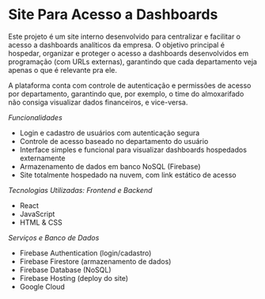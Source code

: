 # Site Para Acesso a Dashboards

Este projeto é um site interno desenvolvido para centralizar e facilitar o acesso a dashboards analíticos da empresa. O objetivo principal é hospedar, organizar e proteger o acesso a dashboards desenvolvidos em programação (com URLs externas), garantindo que cada departamento veja apenas o que é relevante pra ele.

A plataforma conta com controle de autenticação e permissões de acesso por departamento, garantindo que, por exemplo, o time do almoxarifado não consiga visualizar dados financeiros, e vice-versa.

*Funcionalidades*
- Login e cadastro de usuários com autenticação segura
- Controle de acesso baseado no departamento do usuário
- Interface simples e funcional para visualizar dashboards hospedados externamente
- Armazenamento de dados em banco NoSQL (Firebase)
- Site totalmente hospedado na nuvem, com link estático de acesso

*Tecnologias Utilizadas: Frontend e Backend*
- React
- JavaScript
- HTML & CSS

*Serviços e Banco de Dados*
- Firebase Authentication (login/cadastro)
- Firebase Firestore (armazenamento de dados)
- Firebase Database (NoSQL)
- Firebase Hosting (deploy do site)
- Google Cloud
